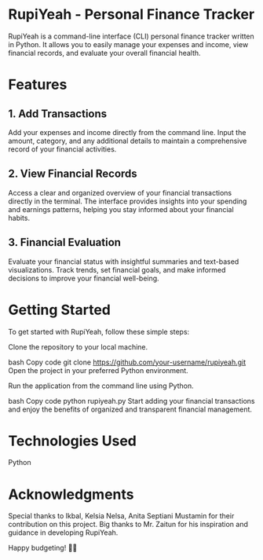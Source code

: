 # RupiYeah - Personal Finance Tracker
RupiYeah is a command-line interface (CLI) personal finance tracker written in Python. It allows you to easily manage your expenses and income, view financial records, and evaluate your overall financial health.

# Features
## 1. Add Transactions
Add your expenses and income directly from the command line. Input the amount, category, and any additional details to maintain a comprehensive record of your financial activities.

## 2. View Financial Records
Access a clear and organized overview of your financial transactions directly in the terminal. The interface provides insights into your spending and earnings patterns, helping you stay informed about your financial habits.

## 3. Financial Evaluation
Evaluate your financial status with insightful summaries and text-based visualizations. Track trends, set financial goals, and make informed decisions to improve your financial well-being.

# Getting Started
To get started with RupiYeah, follow these simple steps:

Clone the repository to your local machine.

bash
Copy code
git clone https://github.com/your-username/rupiyeah.git
Open the project in your preferred Python environment.

Run the application from the command line using Python.

bash
Copy code
python rupiyeah.py
Start adding your financial transactions and enjoy the benefits of organized and transparent financial management.

# Technologies Used
Python



# Acknowledgments
Special thanks to Ikbal, Kelsia Nelsa, Anita Septiani Mustamin for their contribution on this project. 
Big thanks to Mr. Zaitun for his inspiration and guidance in developing RupiYeah.

Happy budgeting! 💸🐍
